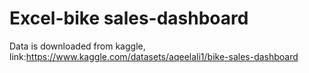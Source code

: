 # Excel-bike sales-dashboard
Data is downloaded from kaggle, link:https://www.kaggle.com/datasets/aqeelali1/bike-sales-dashboard

